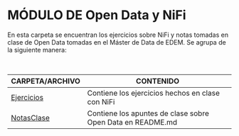 # MÓDULO DE Open Data y NiFi 

En esta carpeta se encuentran los ejercicios sobre NiFi y notas tomadas en clase de Open Data tomadas en el Máster de Data de EDEM. Se agrupa de la siguiente manera:

<br>

| CARPETA/ARCHIVO | CONTENIDO |
| ------ | ------ |
| [Ejercicios](Ejercicios/) | Contiene los ejercicios hechos en clase con NiFi |
| [NotasClase](NotasClase/) | Contiene los apuntes de clase sobre Open Data en README.md |

